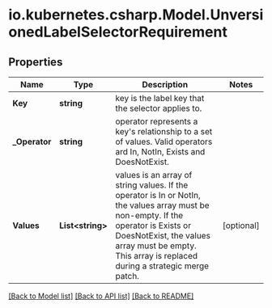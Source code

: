 # io.kubernetes.csharp.Model.UnversionedLabelSelectorRequirement
## Properties

Name | Type | Description | Notes
------------ | ------------- | ------------- | -------------
**Key** | **string** | key is the label key that the selector applies to. | 
**_Operator** | **string** | operator represents a key&#39;s relationship to a set of values. Valid operators ard In, NotIn, Exists and DoesNotExist. | 
**Values** | **List&lt;string&gt;** | values is an array of string values. If the operator is In or NotIn, the values array must be non-empty. If the operator is Exists or DoesNotExist, the values array must be empty. This array is replaced during a strategic merge patch. | [optional] 

[[Back to Model list]](../README.md#documentation-for-models) [[Back to API list]](../README.md#documentation-for-api-endpoints) [[Back to README]](../README.md)

